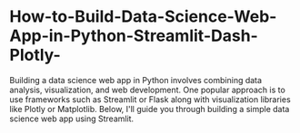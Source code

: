 # How-to-Build-Data-Science-Web-App-in-Python-Streamlit-Dash-Plotly-
Building a data science web app in Python involves combining data analysis, visualization, and web development. One popular approach is to use frameworks such as Streamlit or Flask along with visualization libraries like Plotly or Matplotlib. Below, I'll guide you through building a simple data science web app using Streamlit.
